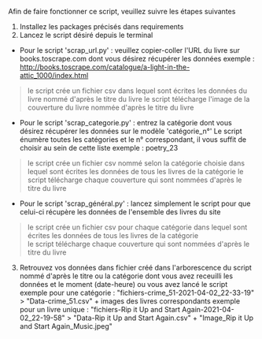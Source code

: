 Afin de faire fonctionner ce script, veuillez suivre les étapes suivantes 

1. Installez les packages précisés dans requirements
2. Lancez le script désiré depuis le terminal 
  - Pour le script 'scrap_url.py' : veuillez copier-coller l'URL du livre sur books.toscrape.com dont vous désirez récupérer les données
  exemple : http://books.toscrape.com/catalogue/a-light-in-the-attic_1000/index.html
  > le script crée un fichier csv dans lequel sont écrites les données du livre nommé d'après le titre du livre
  > le script télécharge l'image de la couverture du livre nommée d'après le titre du livre 
  
  - Pour le script 'scrap_categorie.py' : entrez la catégorie dont vous désirez récupérer les données sur le modèle 'catégorie_n°'
  Le script énumère toutes les catégories et le n° correspondant, il vous suffit de choisir au sein de cette liste 
  exemple : poetry_23
  > le script crée un fichier csv nommé selon la catégorie choisie dans lequel sont écrites les données de tous les livres de la catégorie 
  > le script télécharge chaque couverture qui sont nommées d'après le titre du livre
  
  - Pour le script 'scrap_général.py' : lancez simplement le script pour que celui-ci récupère les données de l'ensemble des livres du site 
  > le script crée un fichier csv pour chaque catégorie dans lequel sont écrites les données de tous les livres de la catégorie  
  > le script télécharge chaque couverture qui sont nommées d'après le titre du livre
3. Retrouvez vos données dans fichier créé dans l'arborescence du script nommé d'après le titre ou la catégorie dont vous avez receuilli les données et le moment (date-heure) ou vous avez lancé le script
  exemple pour une catégorie : "fichiers-crime_51-2021-04-02_22-33-19" > "Data-crime_51.csv" + images des livres correspondants 
  exemple pour un livre unique : "fichiers-Rip it Up and Start Again-2021-04-02_22-19-58" > "Data-Rip it Up and Start Again.csv" + "Image_Rip it Up and Start Again_Music.jpeg"
